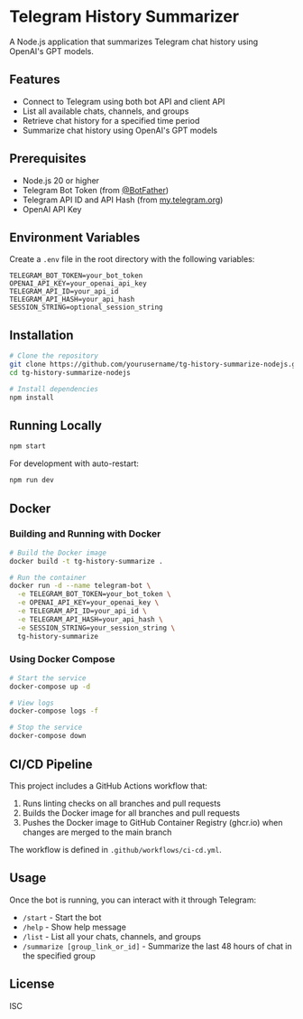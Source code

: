 # Telegram History Summarizer

A Node.js application that summarizes Telegram chat history using OpenAI's GPT models.

## Features

- Connect to Telegram using both bot API and client API
- List all available chats, channels, and groups
- Retrieve chat history for a specified time period
- Summarize chat history using OpenAI's GPT models

## Prerequisites

- Node.js 20 or higher
- Telegram Bot Token (from [@BotFather](https://t.me/botfather))
- Telegram API ID and API Hash (from [my.telegram.org](https://my.telegram.org))
- OpenAI API Key

## Environment Variables

Create a `.env` file in the root directory with the following variables:

```
TELEGRAM_BOT_TOKEN=your_bot_token
OPENAI_API_KEY=your_openai_api_key
TELEGRAM_API_ID=your_api_id
TELEGRAM_API_HASH=your_api_hash
SESSION_STRING=optional_session_string
```

## Installation

```bash
# Clone the repository
git clone https://github.com/yourusername/tg-history-summarize-nodejs.git
cd tg-history-summarize-nodejs

# Install dependencies
npm install
```

## Running Locally

```bash
npm start
```

For development with auto-restart:

```bash
npm run dev
```

## Docker

### Building and Running with Docker

```bash
# Build the Docker image
docker build -t tg-history-summarize .

# Run the container
docker run -d --name telegram-bot \
  -e TELEGRAM_BOT_TOKEN=your_bot_token \
  -e OPENAI_API_KEY=your_openai_key \
  -e TELEGRAM_API_ID=your_api_id \
  -e TELEGRAM_API_HASH=your_api_hash \
  -e SESSION_STRING=your_session_string \
  tg-history-summarize
```

### Using Docker Compose

```bash
# Start the service
docker-compose up -d

# View logs
docker-compose logs -f

# Stop the service
docker-compose down
```

## CI/CD Pipeline

This project includes a GitHub Actions workflow that:

1. Runs linting checks on all branches and pull requests
2. Builds the Docker image for all branches and pull requests
3. Pushes the Docker image to GitHub Container Registry (ghcr.io) when changes are merged to the main branch

The workflow is defined in `.github/workflows/ci-cd.yml`.

## Usage

Once the bot is running, you can interact with it through Telegram:

- `/start` - Start the bot
- `/help` - Show help message
- `/list` - List all your chats, channels, and groups
- `/summarize [group_link_or_id]` - Summarize the last 48 hours of chat in the specified group

## License

ISC
